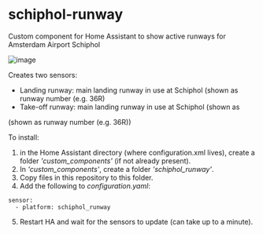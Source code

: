 # schiphol-runway
Custom component for Home Assistant to show active runways for Amsterdam Airport Schiphol

![image](https://user-images.githubusercontent.com/76779836/110947712-cd461580-8340-11eb-9db8-d96a39bd52b9.png)

Creates two sensors:

- Landing runway: main landing runway in use at Schiphol (shown as runway number (e.g. 36R)
- Take-off runway: main landing runway in use at Schiphol (shown as 

(shown as runway number (e.g. 36R))

To install:

1) in the Home Assistant directory (where configuration.xml lives), create a folder *'custom_components'* (if not already present).
2) In *'custom_components'*, create a folder *'schiphol_runway'*.
3) Copy files in this repository to this folder. 
4) Add the following to *configuration.yaml*:
```
sensor:
  - platform: schiphol_runway
```
5) Restart HA and wait for the sensors to update (can take up to a minute).
